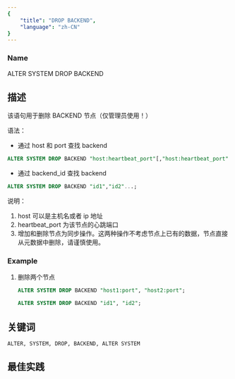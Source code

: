 ```yaml
---
{
    "title": "DROP BACKEND",
    "language": "zh-CN"
}
---
```


<!--
Licensed to the Apache Software Foundation (ASF) under one
or more contributor license agreements.  See the NOTICE file
distributed with this work for additional information
regarding copyright ownership.  The ASF licenses this file
to you under the Apache License, Version 2.0 (the
"License"); you may not use this file except in compliance
with the License.  You may obtain a copy of the License at

  http://www.apache.org/licenses/LICENSE-2.0

Unless required by applicable law or agreed to in writing,
software distributed under the License is distributed on an
"AS IS" BASIS, WITHOUT WARRANTIES OR CONDITIONS OF ANY
KIND, either express or implied.  See the License for the
specific language governing permissions and limitations
under the License.
-->

### Name

ALTER SYSTEM DROP BACKEND

## 描述

该语句用于删除 BACKEND 节点（仅管理员使用！）

语法：

- 通过 host 和 port 查找 backend

```sql
ALTER SYSTEM DROP BACKEND "host:heartbeat_port"[,"host:heartbeat_port"...]
```

- 通过 backend_id 查找 backend

```sql
ALTER SYSTEM DROP BACKEND "id1","id2"...;
```

说明：

1. host 可以是主机名或者 ip 地址
2. heartbeat_port 为该节点的心跳端口
3. 增加和删除节点为同步操作。这两种操作不考虑节点上已有的数据，节点直接从元数据中删除，请谨慎使用。

### Example

1. 删除两个节点

   ```sql
   ALTER SYSTEM DROP BACKEND "host1:port", "host2:port";
   ```
    
    ```sql
    ALTER SYSTEM DROP BACKEND "id1", "id2";
    ```

## 关键词

    ALTER, SYSTEM, DROP, BACKEND, ALTER SYSTEM

## 最佳实践

